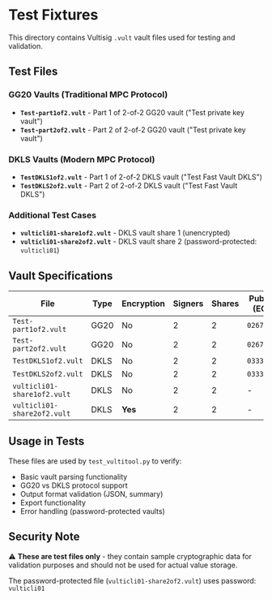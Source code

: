 # Test Fixtures

This directory contains Vultisig `.vult` vault files used for testing and validation.

## Test Files

### GG20 Vaults (Traditional MPC Protocol)
- **`Test-part1of2.vult`** - Part 1 of 2-of-2 GG20 vault ("Test private key vault")
- **`Test-part2of2.vult`** - Part 2 of 2-of-2 GG20 vault ("Test private key vault")

### DKLS Vaults (Modern MPC Protocol)  
- **`TestDKLS1of2.vult`** - Part 1 of 2-of-2 DKLS vault ("Test Fast Vault DKLS")
- **`TestDKLS2of2.vult`** - Part 2 of 2-of-2 DKLS vault ("Test Fast Vault DKLS")

### Additional Test Cases
- **`vulticli01-share1of2.vult`** - DKLS vault share 1 (unencrypted)
- **`vulticli01-share2of2.vult`** - DKLS vault share 2 (password-protected: `vulticli01`)

## Vault Specifications

| File | Type | Encryption | Signers | Shares | Public Key (ECDSA) |
|------|------|------------|---------|---------|-------------------|
| `Test-part1of2.vult` | GG20 | No | 2 | 2 | `0267db81...` |
| `Test-part2of2.vult` | GG20 | No | 2 | 2 | `0267db81...` |
| `TestDKLS1of2.vult` | DKLS | No | 2 | 2 | `0333e3d4...` |
| `TestDKLS2of2.vult` | DKLS | No | 2 | 2 | `0333e3d4...` |
| `vulticli01-share1of2.vult` | DKLS | No | 2 | 2 | - |
| `vulticli01-share2of2.vult` | DKLS | **Yes** | 2 | 2 | - |

## Usage in Tests

These files are used by `test_vultitool.py` to verify:
- Basic vault parsing functionality
- GG20 vs DKLS protocol support
- Output format validation (JSON, summary)
- Export functionality 
- Error handling (password-protected vaults)

## Security Note

⚠️ **These are test files only** - they contain sample cryptographic data for validation purposes and should not be used for actual value storage.

The password-protected file (`vulticli01-share2of2.vult`) uses password: `vulticli01`
